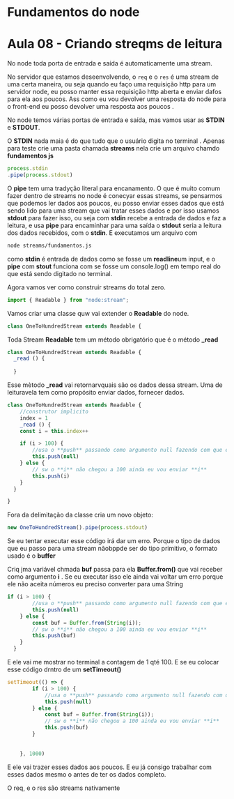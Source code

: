 # Fundamentos do node

# Aula 08 - Criando streqms de leitura

No node toda porta de entrada e saída é automaticamente uma stream.

No servidor que estamos deseenvolvendo, o ```req``` e o ```res``` é uma stream de uma certa maneira, ou seja quando eu faço uma requisição http para um servidor node, eu posso manter essa requisição http aberta e enviar dafos para ela aos poucos. Ass  como eu vou devolver uma resposta do node para o front-end eu posso devolver uma resposta aos poucos .

No node temos várias portas de entrada e saída, mas vamos usar as **STDIN** e **STDOUT**.

O **STDIN** nada maia é do que tudo que o usuário digita no terminal . Apenas para teste crie uma pasta chamada **streams** nela crie um arquivo chamdo **fundamentos js**
```js
process.stdin
.pipe(process.stdout)
```

O **pipe** tem uma tradyção literal para encanamento. O que é muito comum fazer dentro de streams no node é conecyar essas streams, se pensarmos que podemos ler dados aos poucos, eu posso enviar esses dados que está sendo lido para uma stream que vai tratar esses dados e por isso usamos **stdout** para fazer isso, ou seja com **stdin** recebe a entrada de dados e faz a leitura, e usa **pipe** para encaminhar para uma saída o **stdout** seria a leitura dos dados recebidos, com o **stdin**. E executamos um arquivo com
```bash
node streams/fundamentos.js
```

como **stdin** é entrada de dados como se fosse um **readline**um input, e o **pipe** com **stout** funciona com se fosse um console.log() em tempo real do que está sendo digitado no terminal.

Agora vamos ver como construir  streams do total zero.

```js
import { Readable } from "node:stream";
```

Vamos criar uma classe quw vai extender o **Readable** do node.

```js
class OneToHundredStream extends Readable {

```

Toda Stream **Readable** tem um método obrigatório que é o método **_read**
```js
class OneToHundredStream extends Readable {
  _read () {
    
  }

```

Esse mètodo **_read** vai retornarvquais são os dados dessa stream. Uma de leituravela tem como propósito enviar dados, fornecer dados.

```js
class OneToHundredStream extends Readable {
    //construtor implicito
    index = 1
    _read () {
    const i = this.index++

    if (i > 100) {
        //usa o **push** passando como argumento null fazendo com que eu não tenha maia nenhuma informação para ser enviada de dentro dessa stream
        this.push(null)
    } else {
        // sw o **i** não chegou a 100 ainda eu vou enviar **i**
        this.push(i)
    }
  }

}
```

Fora da delimitação da classe cria um novo objeto:
```js
new OneToHundredStream().pipe(process.stdout)
```

Se eu tentar executar esse código irá dar um erro. Porque o tipo de dados que eu passo para uma stream nãobppde ser do tipo primitivo, o formato usado é o **buffer** 

Criq jma variável chmada **buf** passa para ela **Buffer.from()** que vai receber como argumento **i** . Se eu executar isso ele ainda vai voltar um erro porque ele não aceita números eu preciso converter para uma String

```js
if (i > 100) {
        //usa o **push** passando como argumento null fazendo com que eu não tenha maia nenhuma informação para ser enviada de dentro dessa stream
        this.push(null)
    } else {
        const buf = Buffer.from(String(i));
        // sw o **i** não chegou a 100 ainda eu vou enviar **i**
        this.push(buf)
    }
  }
```

E ele vai me mostrar no terminal a contagem de 1  qté 100. E se eu colocar esse código drntro de um **setTimeout()**
```js
setTimeout(() => {
        if (i > 100) {
            //usa o **push** passando como argumento null fazendo com que eu não tenha maia nenhuma informação para ser enviada de dentro dessa stream
            this.push(null)
        } else {
            const buf = Buffer.from(String(i));
            // sw o **i** não chegou a 100 ainda eu vou enviar **i**
            this.push(buf)
        }
      
    
    }, 1000)
```
 E ele vai trazer esses dados aos poucos. E eu já consigo trabalhar com esses dados mesmo o antes de ter os dados completo.

 O req, e o res são streams nativamente
